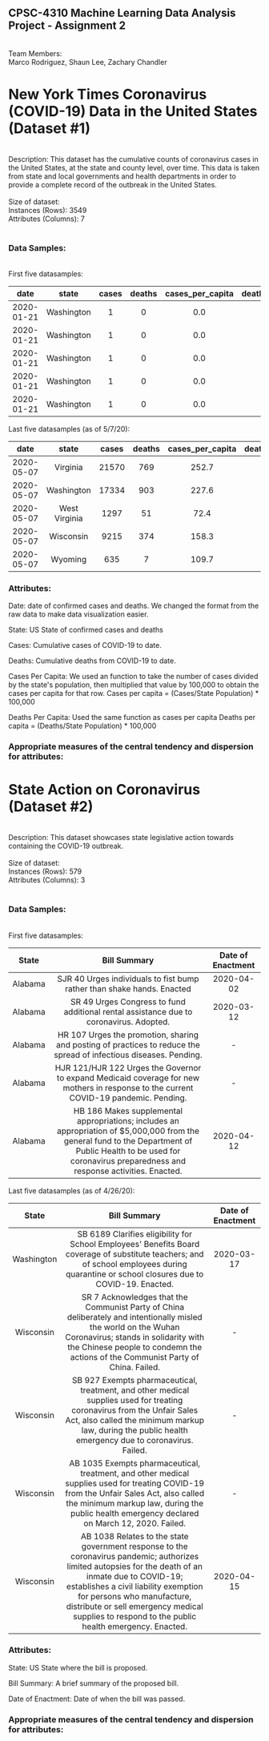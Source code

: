 <h2>CPSC-4310 Machine Learning Data Analysis Project - Assignment 2</h2><br>
Team Members:<br>
Marco Rodriguez, 
Shaun Lee, 
Zachary Chandler 
<br>
<h1> New York Times Coronavirus (COVID-19) Data in the United States (Dataset #1) </h1><br>
Description: This dataset has the cumulative counts of coronavirus cases in the United States, at the state and county level, over time. This data is taken from state and local governments and health departments in order to provide a complete record of the outbreak in the United States.<br>
<br>
Size of dataset: <br>
Instances (Rows): 3549<br>
Attributes (Columns): 7<br>
<br>
<h3>Data Samples:</h3><br>
First five datasamples:<br>

|date   |state   |cases   |deaths   | cases_per_capita |deaths_per_capita |state_population
|:-:|:-:|:-:|:-:|:-:|:-:|:-:|
|2020-01-21|	Washington|	1|	0|	0.0| 0.0| 7614893
|2020-01-21|	Washington|	1|	0|	0.0| 0.0| 7614893
|2020-01-21|	Washington|	1|	0|	0.0| 0.0| 7614893
|2020-01-21|	Washington|	1|	0|	0.0| 0.0| 7614893
|2020-01-21|	Washington|	1|	0|	0.0| 0.0| 7614893

Last five datasamples (as of 5/7/20): <br>

|date   |state   |cases   |deaths   | cases_per_capita |deaths_per_capita |state_population
|:-:|:-:|:-:|:-:|:-:|:-:|:-:|
|2020-05-07|	Virginia	|21570	|769	|252.7	|9.0	|8535519
|2020-05-07| 	Washington|	17334|	903|	227.6|	11.9|	7614893
|2020-05-07|	West Virginia|	1297|	51|	72.4|	2.9|	1792147
|2020-05-07|	Wisconsin|	9215|	374|	158.3|	6.4|	5822434
|2020-05-07|	Wyoming|	635|	7	|109.7|	1.2|	578759




<h3>Attributes:</h3>
Date: date of confirmed cases and deaths. We changed the format from the raw data to make data visualization easier.

State: US State of confirmed cases and deaths

Cases: Cumulative cases of COVID-19 to date.

Deaths: Cumulative deaths from COVID-19 to date.

Cases Per Capita: We used an function to take the number of cases divided by the state's population, then multiplied that value by 100,000 to obtain the cases per capita for that row. Cases per capita = (Cases/State Population) * 100,000 

Deaths Per Capita: Used the same function as cases per capita Deaths per capita = (Deaths/State Population) * 100,000 

<h3>Appropriate measures of the central tendency and dispersion for attributes:</h3>


<h1> State Action on Coronavirus (Dataset #2) </h1><br>
Description: This dataset showcases state legislative action towards containing the COVID-19 outbreak. <br>
<br>
Size of dataset:<br>
Instances (Rows): 579<br>
Attributes (Columns): 3<br>
<br>
<h3>Data Samples:</h3><br>
First five datasamples:<br>

|State   |Bill Summary   |Date of Enactment   |
|:-:|:-:|:-:|
|Alabama |SJR 40  Urges individuals to fist bump rather than shake hands. Enacted|2020-04-02|
|Alabama |SR 49  Urges Congress to fund additional rental assistance due to coronavirus. Adopted.|2020-03-12|
|Alabama |HR 107  Urges the promotion, sharing and posting of practices to reduce the spread of infectious diseases. Pending.| - |
|Alabama |HJR 121/HJR 122  Urges the Governor to expand Medicaid coverage for new mothers in response to the current COVID-19 pandemic. Pending. | - |
|Alabama |HB 186  Makes supplemental appropriations; includes an appropriation of $5,000,000 from the general fund to the Department of Public Health to be used for coronavirus preparedness and response activities. Enacted. | 2020-04-12|

Last five datasamples (as of 4/26/20): <br>

|State|Bill Summary|Date of Enactment|
|:-:|:-:|:-:|
|Washington|SB 6189  Clarifies eligibility for School Employees' Benefits Board coverage of substitute teachers; and of school employees during quarantine or school closures due to COVID-19. Enacted.|2020-03-17|
|Wisconsin|SR 7  Acknowledges that the Communist Party of China deliberately and intentionally misled the world on the Wuhan Coronavirus; stands in solidarity with the Chinese people to condemn the actions of the Communist Party of China. Failed.|-|
|Wisconsin|SB 927  Exempts pharmaceutical, treatment, and other medical supplies used for treating coronavirus from the Unfair Sales Act, also called the minimum markup law, during the public health emergency due to coronavirus. Failed.|-|
|Wisconsin|AB 1035  Exempts pharmaceutical, treatment, and other medical supplies used for treating COVID-19 from the Unfair Sales Act, also called the minimum markup law, during the public health emergency declared on March 12, 2020. Failed. |-|
|Wisconsin|AB 1038  Relates to the state government response to the coronavirus pandemic; authorizes limited autopsies for the death of an inmate due to COVID-19; establishes a civil liability exemption for persons who manufacture, distribute or sell emergency medical supplies to respond to the public health emergency. Enacted.|2020-04-15|
<h3>Attributes:</h3>
State: US State where the bill is proposed.

Bill Summary: A brief summary of the proposed bill.

Date of Enactment:  Date of when the bill was passed.

<h3>Appropriate measures of the central tendency and dispersion for attributes:</h3>
